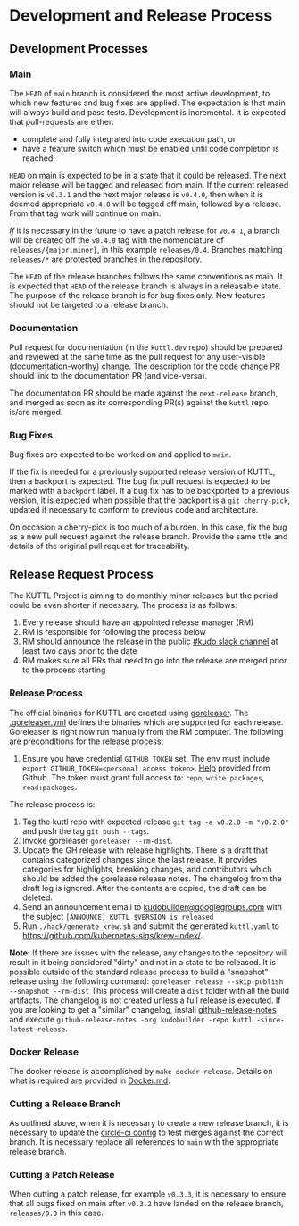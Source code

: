 # Development and Release Process

## Development Processes

### Main

The `HEAD` of `main` branch is considered the most active development, to which new features and bug fixes are applied. The expectation is that main will always build and pass tests.
Development is incremental. It is expected that pull-requests are either:
 - complete and fully integrated into code execution path, or
 - have a feature switch which must be enabled until code completion is reached.

`HEAD` on main is expected to be in a state that it could be released.
The next major release will be tagged and released from main.
If the current released version is `v0.3.1` and the next major release is `v0.4.0`, then when it is deemed appropriate `v0.4.0` will be tagged off main, followed by a release.
From that tag work will continue on main.

*If* it is necessary in the future to have a patch release for `v0.4.1`, a branch will be created off the `v0.4.0` tag with the nomenclature of `releases/{major.minor}`, in this example `releases/0.4`.
Branches matching `releases/*` are protected branches in the repository.

The `HEAD` of the release branches follows the same conventions as main.  It is expected that `HEAD` of the release branch is always in a releasable state. The purpose of the release branch is for bug fixes only.  New features should not be targeted to a release branch.

### Documentation

Pull request for documentation (in the `kuttl.dev` repo) should be prepared and reviewed at
the same time as the pull request for any user-visible (documentation-worthy) change.
The description for the code change PR should link to the documentation PR (and vice-versa).

The documentation PR should be made against the `next-release` branch, and merged as soon as its
corresponding PR(s) against the `kuttl` repo is/are merged.

### Bug Fixes

Bug fixes are expected to be worked on and applied to `main`.

If the fix is needed for a previously supported release version of KUTTL, then a backport is expected.
The bug fix pull request is expected to be marked with a `backport` label.
If a bug fix has to be backported to a previous version, it is expected when possible that the backport is a `git cherry-pick`, updated if necessary to conform to previous code and architecture.

On occasion a cherry-pick is too much of a burden. In this case, fix the bug as a new pull request against the release branch.
Provide the same title and details of the original pull request for traceability.

## Release Request Process

The KUTTL Project is aiming to do monthly minor releases but the period could be even shorter if necessary. The process is as follows:

1. Every release should have an appointed release manager (RM)
1. RM is responsible for following the process below
1. RM should announce the release in the public [#kudo slack channel](https://kubernetes.slack.com/messages/kudo/) at least two days prior to the date
1. RM makes sure all PRs that need to go into the release are merged prior to the process starting

### Release Process

The official binaries for KUTTL are created using [goreleaser](https://goreleaser.com/). The [.goreleaser.yml](.goreleaser.yml) defines the binaries which are supported for each release. Goreleaser is right now run manually from the RM computer. The following are preconditions for the release process:

1. Ensure you have credential `GITHUB_TOKEN` set.
The env must include `export GITHUB_TOKEN=<personal access token>`.
[Help](https://help.github.com/en/articles/creating-a-personal-access-token-for-the-command-line) provided from Github.
The token must grant full access to: `repo`, `write:packages`, `read:packages`.


The release process is:

1. Tag the kuttl repo with expected release `git tag -a v0.2.0 -m "v0.2.0"` and push the tag `git push --tags`.
1. Invoke goreleaser `goreleaser --rm-dist`.
1. Update the GH release with release highlights. There is a draft that contains categorized changes since the last release. It provides categories for highlights, breaking changes, and contributors which should be added the gorelease release notes. The changelog from the draft log is ignored. After the contents are copied, the draft can be deleted.
1. Send an announcement email to [kudobuilder@googlegroups.com](https://groups.google.com/forum/#!forum/kudobuilder) with the subject `[ANNOUNCE] KUTTL $VERSION is released`
1. Run `./hack/generate_krew.sh` and submit the generated `kuttl.yaml` to https://github.com/kubernetes-sigs/krew-index/.


**Note:** If there are issues with the release, any changes to the repository will result in it being considered "dirty" and not in a state to be released.
It is possible outside of the standard release process to build a "snapshot" release using the following command: `goreleaser release --skip-publish --snapshot --rm-dist`
This process will create a `dist` folder with all the build artifacts. The changelog is not created unless a full release is executed. If you are looking to get a "similar" changelog, install [github-release-notes](https://github.com/buchanae/github-release-notes) and execute `github-release-notes -org kudobuilder -repo kuttl -since-latest-release`.

### Docker Release

The docker release is accomplished by `make docker-release`.  Details on what is required are provided in [Docker.md](DOCKER.md).

### Cutting a Release Branch

As outlined above, when it is necessary to create a new release branch, it is necessary to update the [circle-ci config](https://github.com/kudobuilder/kuttl/blob/main/.circle-ci/config.yml#L13) to test merges against the correct branch. It is necessary replace all references to `main` with the appropriate release branch.

### Cutting a Patch Release

When cutting a patch release, for example `v0.3.3`, it is necessary to ensure that all bugs fixed on main after `v0.3.2` have landed on the release branch, `releases/0.3` in this case.

